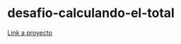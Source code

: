 # desafio-calculando-el-total

[Link a proyecto](https://isabel-vasquez.github.io/desafio-calculando-el-total/)
